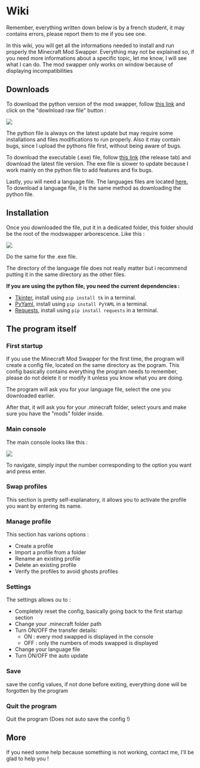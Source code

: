 # Wiki

Remember, everything written down below is by a french student, it may contains errors, please report them to me if you see one.

In this wiki, you will get all the informations needed to install and run properly the Minecraft Mod Swapper.
Everything may not be explained so, if you need more informations about a specific topic, let me know, I will see what I can do.
The mod swapper only works on window because of displaying incompatibilities

## Downloads

To download the python version of the mod swapper, follow [this link](https://github.com/Navee82/Minecraft-mod-swapper/blob/main/mod_swapper.py) and click on the "dowlnload raw file" button :

![](https://i.postimg.cc/PfbyPwLx/Download-button.png)

The python file is always on the latest update but may require some installations and files modifications to run properly. Also it may contain bugs, since I upload the pythons file first, without being aware of bugs.

To download the executable (.exe) file, follow [this link](https://github.com/Navee82/Minecraft-mod-swapper/releases) (the release tab) and download the latest file version.
The exe file is slower to update because I work mainly on the python file to add features and fix bugs.

Lastly, you will need a language file. The languages files are located [here.](https://github.com/Navee82/Minecraft-mod-swapper/tree/main/messages) To download a language file, it is the same method as downloading the python file.

## Installation

Once you downloaded the file, put it in a dedicated folder, this folder should be the root of the modswapper arborescence. Like this :

![](https://i.postimg.cc/dVTcM613/Mod-Swapper-arborescence.png)

Do the same for the .exe file.

The directory of the language file does not really matter but i recommend putting it in the same directory as the other files.

**If you are using the python file, you need the current dependencies :**
- [Tkinter](https://docs.python.org/3/library/tkinter.html), install using ``pip install tk`` in a terminal.
- [PyYaml](https://pypi.org/project/PyYAML/), install using ``pip install PyYAML`` in a terminal.
- [Requests](https://pypi.org/project/requests/), install using ``pip install requests`` in a terminal.


## The program itself
### First startup
If you use the Minecraft Mod Swapper for the first time, the program will create a config file, located on the same directory as the pogram. This config basically contains everything the program needs to remember, please do not delete it or modify it unless you know what you are doing.

The program will ask you for your language file, select the one you downloaded earlier.

After that, it will ask you for your .minecraft folder, select yours and make sure you have the "mods" folder inside.

### Main console
The main console looks like this :

![](https://i.postimg.cc/sx662pQ0/main-console.png)

To navigate, simply input the number corresponding to the option you want and press enter.

### Swap profiles
This section is pretty self-explanatory, it allows you to activate the profile you want by entering its name.

### Manage profile
This section has varions options :
- Create a profile
- Import a profile from a folder
- Rename an existing profile
- Delete an existing profile
- Verify the profiles to avoid ghosts profiles

### Settings
The settings allows ou to :
- Completely reset the config, basically going back to the first startup section
- Change your .minecraft folder path
- Turn ON/OFF the transfer details:
  - ON : every mod swapped is displayed in the console
  - OFF : only the numbers of mods swapped is displayed
- Change your language file
- Turn ON/OFF the auto update

### Save
save the config values, if not done before exiting, everything done will be forgotten by the program

### Quit the program
Quit the program (Does not auto save the config !)

## More
If you need some help because something is not working, contact me, I'll be glad to help you !